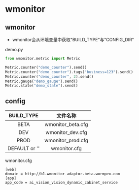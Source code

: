 # wmonitor #
## wmonitor ##
+ wmonitor会从环境变量中获取"BUILD_TYPE"与"CONFIG_DIR"

demo.py
```python
from wmonitor.metric import Metric

Metric.counter("demo_counter").send()
Metric.counter("demo_counter").tags("business=123").send()
Metric.counter("demo_counter", 2).send()
Metric.gauge("demo_gauge").send()
Metric.state("demo_state").send()

```
## config ##
| BUILD_TYPE | 文件名称 |
| :----:| :----:|
| BETA | wmonitor_beta.cfg|
| DEV| wmonitor_dev.cfg|
| PROD| wmonitor_prod.cfg|
| DEFAULT or '' | wmonitor.cfg|

wmonitor.cfg
```text
[web]
domain = http://b1.wmonitor-adaptor.beta.wormpex.com
[app]
app_code = ai_vision_vision_dynamic_cabinet_service
```